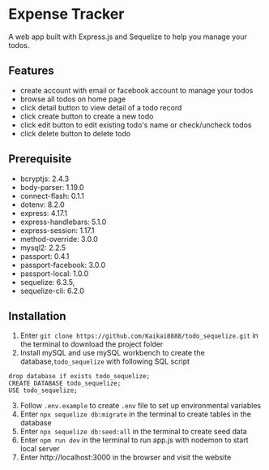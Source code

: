 # Expense Tracker
A web app built with Express.js and Sequelize to help you manage your todos.

## Features
* create account with email or facebook account to  manage your todos
* browse all todos on home page
* click detail button to view detail of a todo record
* click create button to create a new todo
* click edit button to edit existing todo's name or check/uncheck todos
* click delete button to delete todo

## Prerequisite
* bcryptjs: 2.4.3
* body-parser: 1.19.0
* connect-flash: 0.1.1
* dotenv: 8.2.0
* express: 4.17.1
* express-handlebars: 5.1.0
* express-session: 1.17.1
* method-override: 3.0.0
* mysql2: 2.2.5
* passport: 0.4.1
* passport-facebook: 3.0.0
* passport-local: 1.0.0
* sequelize: 6.3.5,
* sequelize-cli: 6.2.0

## Installation
1. Enter ` git clone https://github.com/Kaikai8888/todo_sequelize.git ` in the terminal to download the project folder
2. Install mySQL and use mySQL workbench to create the database,`todo_sequelize` with following SQL script
```
drop database if exists todo_sequelize;
CREATE DATABASE todo_sequelize;
USE todo_sequelize;
```
3. Follow `.env.example` to create `.env` file to set up environmental variables
4. Enter `npx sequelize db:migrate` in the terminal to create tables in the database
5. Enter `npx sequelize db:seed:all` in the terminal to create seed data
6. Enter `npm run dev` in the terminal to run app.js with nodemon to start local server 
7. Enter http://localhost:3000 in the browser and visit the website

